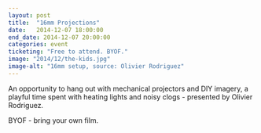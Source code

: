 ```yaml
---
layout: post
title:  "16mm Projections"
date:   2014-12-07 18:00:00
end_date: 2014-12-07 20:00:00
categories: event
ticketing: "Free to attend. BYOF."
image: "2014/12/the-kids.jpg"
image-alt: "16mm setup, source: Olivier Rodriguez"
---
```

An opportunity to hang out with mechanical projectors and DIY imagery, a playful time spent with heating lights and noisy clogs - presented by Olivier Rodriguez.

BYOF - bring your own film.